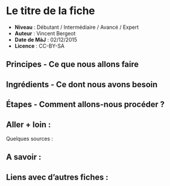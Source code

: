 # Le titre de la fiche

- **Niveau** : Débutant / Intermédiaire / Avancé / Expert
- **Auteur** : Vincent Bergeot
- **Date de MàJ** : 02/12/2015
- **Licence** : CC-BY-SA

## Principes - Ce que nous allons faire

## Ingrédients - Ce dont nous avons besoin

## Étapes - Comment allons-nous procéder ?



## Aller + loin : 
Quelques sources : 

## A savoir : 

## Liens avec d’autres fiches : 

